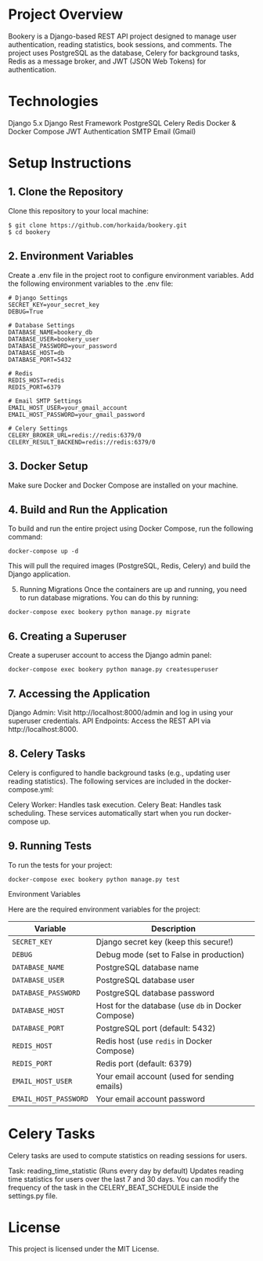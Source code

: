 # Project Overview

Bookery is a Django-based REST API project designed to manage user authentication, reading statistics, book sessions, and comments. The project uses PostgreSQL as the database, Celery for background tasks, Redis as a message broker, and JWT (JSON Web Tokens) for authentication.

# Technologies

Django 5.x
Django Rest Framework
PostgreSQL
Celery
Redis
Docker & Docker Compose
JWT Authentication
SMTP Email (Gmail)

# Setup Instructions

## 1. Clone the Repository
Clone this repository to your local machine:
```
$ git clone https://github.com/horkaida/bookery.git
$ cd bookery
```
## 2. Environment Variables
Create a .env file in the project root to configure environment variables.
Add the following environment variables to the .env file:

```
# Django Settings
SECRET_KEY=your_secret_key
DEBUG=True

# Database Settings
DATABASE_NAME=bookery_db
DATABASE_USER=bookery_user
DATABASE_PASSWORD=your_password
DATABASE_HOST=db
DATABASE_PORT=5432

# Redis
REDIS_HOST=redis
REDIS_PORT=6379

# Email SMTP Settings
EMAIL_HOST_USER=your_gmail_account
EMAIL_HOST_PASSWORD=your_gmail_password

# Celery Settings
CELERY_BROKER_URL=redis://redis:6379/0
CELERY_RESULT_BACKEND=redis://redis:6379/0
```

## 3. Docker Setup
Make sure Docker and Docker Compose are installed on your machine.

## 4. Build and Run the Application
To build and run the entire project using Docker Compose, run the following command:

```
docker-compose up -d
```
This will pull the required images (PostgreSQL, Redis, Celery) and build the Django application.

5. Running Migrations
Once the containers are up and running, you need to run database migrations. You can do this by running:

```
docker-compose exec bookery python manage.py migrate
``` 
## 6. Creating a Superuser
Create a superuser account to access the Django admin panel:

```
docker-compose exec bookery python manage.py createsuperuser
```
## 7. Accessing the Application
Django Admin: Visit http://localhost:8000/admin and log in using your superuser credentials.
API Endpoints: Access the REST API via http://localhost:8000.
## 8. Celery Tasks
Celery is configured to handle background tasks (e.g., updating user reading statistics). The following services are included in the docker-compose.yml:

Celery Worker: Handles task execution.
Celery Beat: Handles task scheduling.
These services automatically start when you run docker-compose up.

## 9. Running Tests
To run the tests for your project:

```
docker-compose exec bookery python manage.py test
```

Environment Variables

Here are the required environment variables for the project:

| Variable             | Description                                    |
|----------------------|------------------------------------------------|
| `SECRET_KEY`         | Django secret key (keep this secure!)           |
| `DEBUG`              | Debug mode (set to False in production)         |
| `DATABASE_NAME`      | PostgreSQL database name                        |
| `DATABASE_USER`      | PostgreSQL database user                        |
| `DATABASE_PASSWORD`  | PostgreSQL database password                    |
| `DATABASE_HOST`      | Host for the database (use `db` in Docker Compose) |
| `DATABASE_PORT`      | PostgreSQL port (default: 5432)                 |
| `REDIS_HOST`         | Redis host (use `redis` in Docker Compose)      |
| `REDIS_PORT`         | Redis port (default: 6379)                      |
| `EMAIL_HOST_USER`    | Your email account (used for sending emails)    |
| `EMAIL_HOST_PASSWORD`| Your email account password                     |


# Celery Tasks

Celery tasks are used to compute statistics on reading sessions for users.

Task: reading_time_statistic (Runs every day by default)
Updates reading time statistics for users over the last 7 and 30 days.
You can modify the frequency of the task in the CELERY_BEAT_SCHEDULE inside the settings.py file.

# License

This project is licensed under the MIT License.

